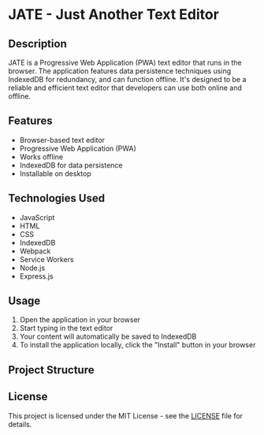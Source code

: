 # JATE - Just Another Text Editor

## Description

JATE is a Progressive Web Application (PWA) text editor that runs in the browser. The application features data persistence techniques using IndexedDB for redundancy, and can function offline. It's designed to be a reliable and efficient text editor that developers can use both online and offline.

## Features

- Browser-based text editor
- Progressive Web Application (PWA)
- Works offline
- IndexedDB for data persistence
- Installable on desktop

## Technologies Used

- JavaScript
- HTML
- CSS
- IndexedDB
- Webpack
- Service Workers
- Node.js
- Express.js

## Usage

1. Open the application in your browser
2. Start typing in the text editor
3. Your content will automatically be saved to IndexedDB
4. To install the application locally, click the "Install" button in your browser

## Project Structure

## License

This project is licensed under the MIT License - see the [LICENSE](LICENSE) file for details.
